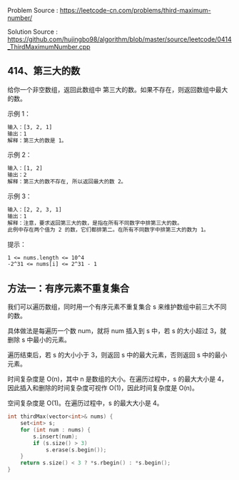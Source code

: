 <!--
 * @Author : Hu Jingbo
 * @Date   : 2021-10-06
-->

Problem Source : <https://leetcode-cn.com/problems/third-maximum-number/>

Solution Source : <https://github.com/hujingbo98/algorithm/blob/master/source/leetcode/0414_ThirdMaximumNumber.cpp>

## 414、第三大的数

给你一个非空数组，返回此数组中 第三大的数。如果不存在，则返回数组中最大的数。

示例 1：

```txt
输入：[3, 2, 1]
输出：1
解释：第三大的数是 1。
```

示例 2：

```txt
输入：[1, 2]
输出：2
解释：第三大的数不存在, 所以返回最大的数 2。
```

示例 3：

```txt
输入：[2, 2, 3, 1]
输出：1
解释：注意，要求返回第三大的数，是指在所有不同数字中排第三大的数。
此例中存在两个值为 2 的数，它们都排第二。在所有不同数字中排第三大的数为 1。
```

提示：

```txt
1 <= nums.length <= 10^4
-2^31 <= nums[i] <= 2^31 - 1
```

## 方法一：有序元素不重复集合

我们可以遍历数组，同时用一个有序元素不重复集合 s 来维护数组中前三大不同的数。

具体做法是每遍历一个数 num，就将 num 插入到 s 中，若 s 的大小超过 3，就删除 s 中最小的元素。

遍历结束后，若 s 的大小小于 3，则返回 s 中的最大元素，否则返回 s 中的最小元素。

时间复杂度是 O(n)，其中 n 是数组的大小。在遍历过程中，s 的最大大小是 4，因此插入和删除的时间复杂度可视作 O(1)，因此时间复杂度是 O(n)。

空间复杂度是 O(1)。在遍历过程中，s 的最大大小是 4。

```c++
int thirdMax(vector<int>& nums) {
    set<int> s;
    for (int num : nums) {
        s.insert(num);
        if (s.size() > 3)
            s.erase(s.begin());
    }
    return s.size() < 3 ? *s.rbegin() : *s.begin();
}
```
